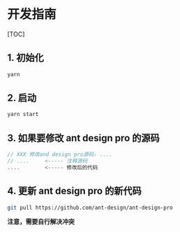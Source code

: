# 开发指南

[TOC]

## 1. 初始化

```sh
yarn
```

## 2. 启动

```sh
yarn start
```

## 3. 如果要修改 ant design pro 的源码

```ts
// XXX 修改and design pro源码: ....
// ....     <----- 注释源码
....        <----- 修改后的代码
```

## 4. 更新 ant design pro 的新代码

```sh
git pull https://github.com/ant-design/ant-design-pro
```

**注意，需要自行解决冲突**
